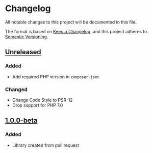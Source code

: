 # Changelog

All notable changes to this project will be documented in this file.

The format is based on [Keep a Changelog](https://keepachangelog.com/en/1.0.0/),
and this project adheres to [Semantic Versioning](https://semver.org/spec/v2.0.0.html).

## [Unreleased](https://github.com/Art4/WP-Requests-PSR18-Adapter/compare/1.0.0-beta...HEAD)

### Added

- Add required PHP version in `composer.json`

### Changed

- Change Code Style to PSR-12
- Drop support for PHP 7.0

## [1.0.0-beta](https://github.com/Art4/WP-Requests-PSR18-Adapter/compare/09aae5d7deac8058c5a25c1d951cd350d066ad6e...1.0.0-beta)

### Added

- Library created from pull request